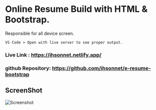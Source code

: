 # Online Resume Build with HTML & Bootstrap.
Responsible for all device screen.

``` VS Code > Open with live server to see proper output. ```


###  Live Link : https://ihsonnet.netlify.app/ </br>
### github Repository: https://github.com/ihsonnet/e-resume-bootstrap

## ScreenShot

![Screenshot]()

